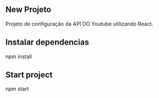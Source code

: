 ## New Projeto

Projeto de configuração da API DO Youtube utilizando React.

## Instalar dependencias 

npm install

## Start project 

npm start
